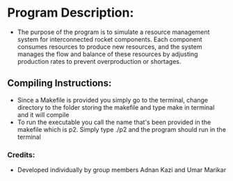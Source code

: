 # Program Description: 
- The purpose of the program is to simulate a resource management system for interconnected rocket components. Each component consumes resources to produce new resources, and the system manages   the flow and balance of these resources by adjusting production rates to prevent overproduction or shortages.

## Compiling Instructions: 
- Since a Makefile is provided you simply go to the terminal, change directory to the folder storing the makefile and type make in terminal and it will compile
- To run the executable you call the name that's been provided in the makefile which is p2. Simply type ./p2 and the program should run in the terminal

### Credits: 
- Developed individually by group members Adnan Kazi and Umar Marikar
